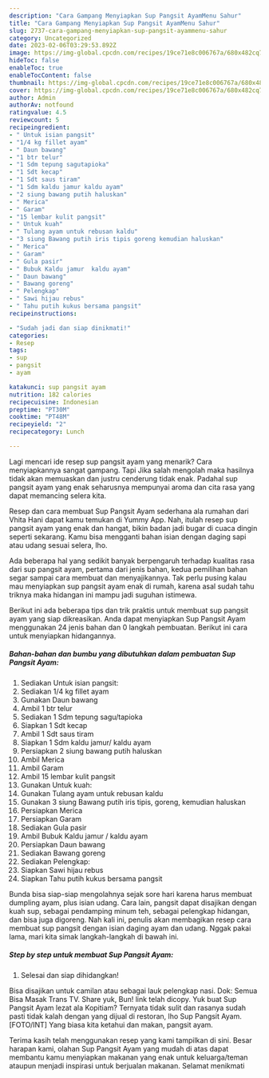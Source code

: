 ```yaml
---
description: "Cara Gampang Menyiapkan Sup Pangsit AyamMenu Sahur"
title: "Cara Gampang Menyiapkan Sup Pangsit AyamMenu Sahur"
slug: 2737-cara-gampang-menyiapkan-sup-pangsit-ayammenu-sahur
category: Uncategorized
date: 2023-02-06T03:29:53.892Z
image: https://img-global.cpcdn.com/recipes/19ce71e8c006767a/680x482cq70/sup-pangsit-ayam-foto-resep-utama.jpg
hideToc: false
enableToc: true
enableTocContent: false
thumbnail: https://img-global.cpcdn.com/recipes/19ce71e8c006767a/680x482cq70/sup-pangsit-ayam-foto-resep-utama.jpg
cover: https://img-global.cpcdn.com/recipes/19ce71e8c006767a/680x482cq70/sup-pangsit-ayam-foto-resep-utama.jpg
author: Admin
authorAv: notfound
ratingvalue: 4.5
reviewcount: 5
recipeingredient:
- " Untuk isian pangsit"
- "1/4 kg fillet ayam"
- " Daun bawang"
- "1 btr telur"
- "1 Sdm tepung sagutapioka"
- "1 Sdt kecap"
- "1 Sdt saus tiram"
- "1 Sdm kaldu jamur kaldu ayam"
- "2 siung bawang putih haluskan"
- " Merica"
- " Garam"
- "15 lembar kulit pangsit"
- " Untuk kuah"
- " Tulang ayam untuk rebusan kaldu"
- "3 siung Bawang putih iris tipis goreng kemudian haluskan"
- " Merica"
- " Garam"
- " Gula pasir"
- " Bubuk Kaldu jamur  kaldu ayam"
- " Daun bawang"
- " Bawang goreng"
- " Pelengkap"
- " Sawi hijau rebus"
- " Tahu putih kukus bersama pangsit"
recipeinstructions:

- "Sudah jadi dan siap dinikmati!"
categories:
- Resep
tags:
- sup
- pangsit
- ayam

katakunci: sup pangsit ayam 
nutrition: 182 calories
recipecuisine: Indonesian
preptime: "PT30M"
cooktime: "PT48M"
recipeyield: "2"
recipecategory: Lunch

---
```



Lagi mencari ide resep sup pangsit ayam yang menarik? Cara menyiapkannya sangat gampang. Tapi Jika salah mengolah maka hasilnya tidak akan memuaskan dan justru cenderung tidak enak. Padahal sup pangsit ayam yang enak seharusnya mempunyai aroma dan cita rasa yang dapat memancing selera kita.


Resep dan cara membuat Sup Pangsit Ayam sederhana ala rumahan dari Vhita Hani dapat kamu temukan di Yummy App. Nah, itulah resep sup pangsit ayam yang enak dan hangat, bikin badan jadi bugar di cuaca dingin seperti sekarang. Kamu bisa mengganti bahan isian dengan daging sapi atau udang sesuai selera, lho.

Ada beberapa hal yang sedikit banyak berpengaruh terhadap kualitas rasa dari sup pangsit ayam, pertama dari jenis bahan, kedua pemilihan bahan segar sampai cara membuat dan menyajikannya. Tak perlu pusing kalau mau menyiapkan sup pangsit ayam enak di rumah, karena asal sudah tahu triknya maka hidangan ini mampu jadi suguhan istimewa.


Berikut ini ada beberapa tips dan trik praktis untuk membuat sup pangsit ayam yang siap dikreasikan. Anda dapat menyiapkan Sup Pangsit Ayam menggunakan 24 jenis bahan dan 0 langkah pembuatan. Berikut ini cara untuk menyiapkan hidangannya.

<!--inarticleads1-->

##### Bahan-bahan dan bumbu yang dibutuhkan dalam pembuatan Sup Pangsit Ayam:

1. Sediakan  Untuk isian pangsit:
1. Sediakan 1/4 kg fillet ayam
1. Gunakan  Daun bawang
1. Ambil 1 btr telur
1. Sediakan 1 Sdm tepung sagu/tapioka
1. Siapkan 1 Sdt kecap
1. Ambil 1 Sdt saus tiram
1. Siapkan 1 Sdm kaldu jamur/ kaldu ayam
1. Persiapkan 2 siung bawang putih haluskan
1. Ambil  Merica
1. Ambil  Garam
1. Ambil 15 lembar kulit pangsit
1. Gunakan  Untuk kuah:
1. Gunakan  Tulang ayam untuk rebusan kaldu
1. Gunakan 3 siung Bawang putih iris tipis, goreng, kemudian haluskan
1. Persiapkan  Merica
1. Persiapkan  Garam
1. Sediakan  Gula pasir
1. Ambil  Bubuk Kaldu jamur / kaldu ayam
1. Persiapkan  Daun bawang
1. Sediakan  Bawang goreng
1. Sediakan  Pelengkap:
1. Siapkan  Sawi hijau rebus
1. Siapkan  Tahu putih kukus bersama pangsit


Bunda bisa siap-siap mengolahnya sejak sore hari karena harus membuat dumpling ayam, plus isian udang. Cara lain, pangsit dapat disajikan dengan kuah sup, sebagai pendamping minum teh, sebagai pelengkap hidangan, dan bisa juga digoreng. Nah kali ini, penulis akan membagikan resep cara membuat sup pangsit dengan isian daging ayam dan udang. Nggak pakai lama, mari kita simak langkah-langkah di bawah ini. 

<!--inarticleads2-->

##### Step by step untuk membuat Sup Pangsit Ayam:


1. Selesai dan siap dihidangkan!

Bisa disajikan untuk camilan atau sebagai lauk pelengkap nasi. Dok: Semua Bisa Masak Trans TV. Share yuk, Bun! link telah dicopy. Yuk buat Sup Pangsit Ayam lezat ala Kopitiam? Ternyata tidak sulit dan rasanya sudah pasti tidak kalah dengan yang dijual di restoran, lho Sup Pangsit Ayam. [FOTO/INT] Yang biasa kita ketahui dan makan, pangsit ayam. 

Terima kasih telah menggunakan resep yang kami tampilkan di sini. Besar harapan kami, olahan Sup Pangsit Ayam yang mudah di atas dapat membantu kamu menyiapkan makanan yang enak untuk keluarga/teman ataupun menjadi inspirasi untuk berjualan makanan. Selamat menikmati
